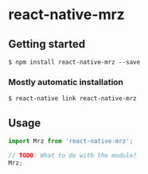 # react-native-mrz

## Getting started

`$ npm install react-native-mrz --save`

### Mostly automatic installation

`$ react-native link react-native-mrz`

## Usage
```javascript
import Mrz from 'react-native-mrz';

// TODO: What to do with the module?
Mrz;
```

